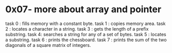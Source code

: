 # 0x07- more about array and pointer

task 0 : fills memory with a constant byte.
task 1 :  copies memory area.
task 2 : locates a character in a string.
task 3 : gets the length of a prefix substring.
task 4: searches a string for any of a set of bytes.
task 5 :  locates a substring.
task 6 : prints the chessboard.
task 7 :  prints the sum of the two diagonals of a square matrix of integers.
